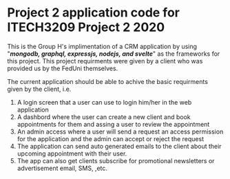 # Project 2 application code for ITECH3209 Project 2 2020

This is the Group H's implimentation of a CRM application by using "***mongodb, graphql, expressjs, nodejs, and svelte***" as the frameworks for this project. This project requirments were given by a client who was provided us by the FedUni themselves. 

The current application should be able to achive the basic requirments given by the client, i.e.
1. A login screen that a user can use to login him/her in the web application 
2. A dashbord where the user can create a new client and book appointments for them and assing a user to review the appointment 
3. An admin access where a user will send a request an access permission for the application and the admin can accept or reject the request
4. The application can send auto generated emails to the client about their upcoming appointment with their user. 
5. The app can also get clients subscribe for promotional newsletters or advertisement email, SMS, ,etc.  

